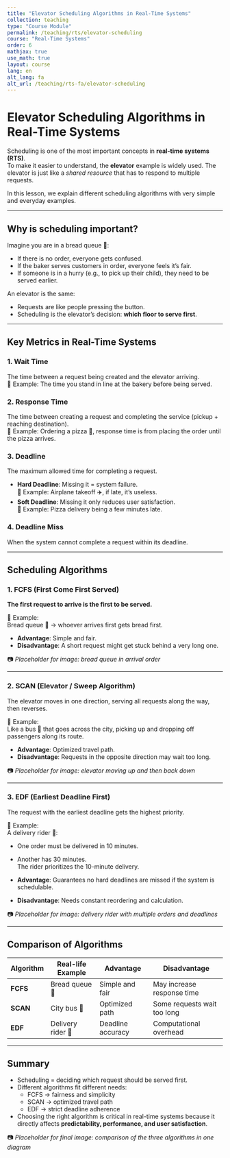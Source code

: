 ```yaml
---
title: "Elevator Scheduling Algorithms in Real-Time Systems"
collection: teaching
type: "Course Module"
permalink: /teaching/rts/elevator-scheduling
course: "Real-Time Systems"
order: 6
mathjax: true
use_math: true
layout: course
lang: en
alt_lang: fa
alt_url: /teaching/rts-fa/elevator-scheduling
---
```


# Elevator Scheduling Algorithms in Real-Time Systems

Scheduling is one of the most important concepts in **real-time systems (RTS)**.  
To make it easier to understand, the **elevator** example is widely used. The elevator is just like a *shared resource* that has to respond to multiple requests.  

In this lesson, we explain different scheduling algorithms with very simple and everyday examples.  

---

## Why is scheduling important?
Imagine you are in a bread queue 🍞:  
- If there is no order, everyone gets confused.  
- If the baker serves customers in order, everyone feels it’s fair.  
- If someone is in a hurry (e.g., to pick up their child), they need to be served earlier.  

An elevator is the same:  
- Requests are like people pressing the button.  
- Scheduling is the elevator’s decision: **which floor to serve first**.  

---

## Key Metrics in Real-Time Systems

### 1. Wait Time
The time between a request being created and the elevator arriving.  
🔹 Example: The time you stand in line at the bakery before being served.  

### 2. Response Time
The time between creating a request and completing the service (pickup + reaching destination).  
🔹 Example: Ordering a pizza 🍕, response time is from placing the order until the pizza arrives.  

### 3. Deadline
The maximum allowed time for completing a request.  
- **Hard Deadline**: Missing it = system failure.  
  🔹 Example: Airplane takeoff ✈️, if late, it’s useless.  
- **Soft Deadline**: Missing it only reduces user satisfaction.  
  🔹 Example: Pizza delivery being a few minutes late.  

### 4. Deadline Miss
When the system cannot complete a request within its deadline.  

---

## Scheduling Algorithms

### 1. FCFS (First Come First Served)
**The first request to arrive is the first to be served.**  

🔹 Example:  
Bread queue 🍞 → whoever arrives first gets bread first.  

- **Advantage**: Simple and fair.  
- **Disadvantage**: A short request might get stuck behind a very long one.  

📷 *Placeholder for image: bread queue in arrival order*  

---

### 2. SCAN (Elevator / Sweep Algorithm)
The elevator moves in one direction, serving all requests along the way, then reverses.  

🔹 Example:  
Like a bus 🚌 that goes across the city, picking up and dropping off passengers along its route.  

- **Advantage**: Optimized travel path.  
- **Disadvantage**: Requests in the opposite direction may wait too long.  

📷 *Placeholder for image: elevator moving up and then back down*  

---

### 3. EDF (Earliest Deadline First)
The request with the earliest deadline gets the highest priority.  

🔹 Example:  
A delivery rider 🚴:  
- One order must be delivered in 10 minutes.  
- Another has 30 minutes.  
The rider prioritizes the 10-minute delivery.  

- **Advantage**: Guarantees no hard deadlines are missed if the system is schedulable.  
- **Disadvantage**: Needs constant reordering and calculation.  

📷 *Placeholder for image: delivery rider with multiple orders and deadlines*  

---

## Comparison of Algorithms

| Algorithm | Real-life Example | Advantage | Disadvantage |
|-----------|------------------|-----------|--------------|
| **FCFS** | Bread queue 🍞 | Simple and fair | May increase response time |
| **SCAN** | City bus 🚌 | Optimized path | Some requests wait too long |
| **EDF**  | Delivery rider 🚴 | Deadline accuracy | Computational overhead |

---

## Summary
- Scheduling = deciding which request should be served first.  
- Different algorithms fit different needs:  
  - FCFS → fairness and simplicity  
  - SCAN → optimized travel path  
  - EDF → strict deadline adherence  
- Choosing the right algorithm is critical in real-time systems because it directly affects **predictability, performance, and user satisfaction**.  

📷 *Placeholder for final image: comparison of the three algorithms in one diagram*  
